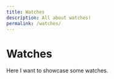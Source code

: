 ```yaml
---
title: Watches
description: All about watches!
permalink: /watches/
---
```


# Watches

Here I want to showcase some watches.
